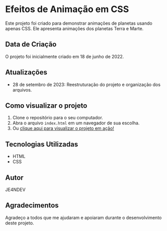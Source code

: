 # Efeitos de Animação em CSS

Este projeto foi criado para demonstrar animações de planetas usando apenas CSS. Ele apresenta animações dos planetas Terra e Marte.

## Data de Criação

O projeto foi inicialmente criado em 18 de junho de 2022.

## Atualizações

- 28 de setembro de 2023: Reestruturação do projeto e organização dos arquivos.

## Como visualizar o projeto

1. Clone o repositório para o seu computador.
2. Abra o arquivo `index.html` em um navegador de sua escolha.
3. Ou [clique aqui para visualizar o projeto em ação!](https://cosmiccss.je4ndev.com/)

## Tecnologias Utilizadas

- HTML
- CSS

## Autor

JE4NDEV

## Agradecimentos

Agradeço a todos que me ajudaram e apoiaram durante o desenvolvimento deste projeto.
